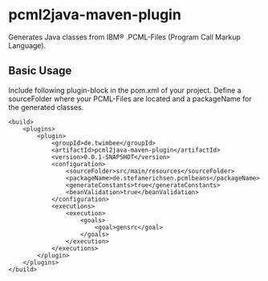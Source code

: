 pcml2java-maven-plugin
======================

Generates Java classes from IBM® .PCML-Files (Program Call Markup Language).

## Basic Usage

Include following plugin-block in the pom.xml of your project. Define a sourceFolder where your PCML-Files are located and a packageName for the generated classes.

```
<build>
	<plugins>
		<plugin>
			<groupId>de.twimbee</groupId>
			<artifactId>pcml2java-maven-plugin</artifactId>
			<version>0.0.1-SNAPSHOT</version>
			<configuration>
				<sourceFolder>src/main/resources</sourceFolder>
				<packageName>de.stefanerichsen.pcmlbeans</packageName>
				<generateConstants>true</generateConstants>
				<beanValidation>true</beanValidation>
			</configuration>
			<executions>
				<execution>
					<goals>
						<goal>gensrc</goal>
					</goals>
				</execution>
			</executions>
		</plugin>
	</plugins>
</build>
```
